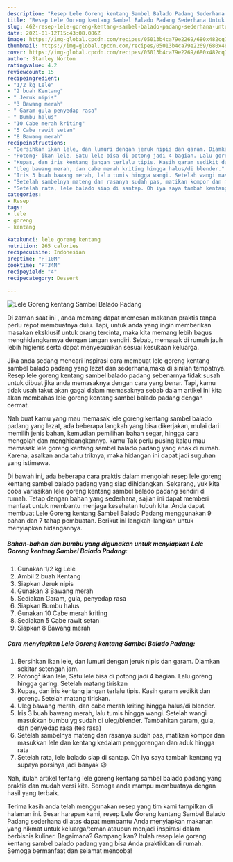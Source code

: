 ```yaml
---
description: "Resep Lele Goreng kentang Sambel Balado Padang Sederhana Untuk Jualan"
title: "Resep Lele Goreng kentang Sambel Balado Padang Sederhana Untuk Jualan"
slug: 462-resep-lele-goreng-kentang-sambel-balado-padang-sederhana-untuk-jualan
date: 2021-01-12T15:43:08.086Z
image: https://img-global.cpcdn.com/recipes/05013b4ca79e2269/680x482cq70/lele-goreng-kentang-sambel-balado-padang-foto-resep-utama.jpg
thumbnail: https://img-global.cpcdn.com/recipes/05013b4ca79e2269/680x482cq70/lele-goreng-kentang-sambel-balado-padang-foto-resep-utama.jpg
cover: https://img-global.cpcdn.com/recipes/05013b4ca79e2269/680x482cq70/lele-goreng-kentang-sambel-balado-padang-foto-resep-utama.jpg
author: Stanley Norton
ratingvalue: 4.2
reviewcount: 15
recipeingredient:
- "1/2 kg Lele"
- "2 buah Kentang"
- " Jeruk nipis"
- "3 Bawang merah"
- " Garam gula penyedap rasa"
- " Bumbu halus"
- "10 Cabe merah kriting"
- "5 Cabe rawit setan"
- "8 Bawang merah"
recipeinstructions:
- "Bersihkan ikan lele, dan lumuri dengan jeruk nipis dan garam. Diamkan sekitar setengah jam."
- "Potong² ikan lele, Satu lele bisa di potong jadi 4 bagian. Lalu goreng hingga garing. Setelah matang tiriskan"
- "Kupas, dan iris kentang jangan terlalu tipis. Kasih garam sedikit dan goreng. Setelah matang tiriskan."
- "Uleg bawang merah, dan cabe merah kriting hingga halus/di blender."
- "Iris 3 buah bawang merah, lalu tumis hingga wangi. Setelah wangi masukkan bumbu yg sudah di uleg/blender. Tambahkan garam, gula, dan penyedap rasa (tes rasa)"
- "Setelah sambelnya mateng dan rasanya sudah pas, matikan kompor dan masukkan lele dan kentang kedalam penggorengan dan aduk hingga rata"
- "Setelah rata, lele balado siap di santap. Oh iya saya tambah kentang yg supaya porsinya jadi banyak 😆"
categories:
- Resep
tags:
- lele
- goreng
- kentang

katakunci: lele goreng kentang 
nutrition: 265 calories
recipecuisine: Indonesian
preptime: "PT10M"
cooktime: "PT34M"
recipeyield: "4"
recipecategory: Dessert

---
```



![Lele Goreng kentang Sambel Balado Padang](https://img-global.cpcdn.com/recipes/05013b4ca79e2269/680x482cq70/lele-goreng-kentang-sambel-balado-padang-foto-resep-utama.jpg)

Di zaman  saat ini , anda memang dapat memesan makanan praktis tanpa perlu repot membuatnya dulu. Tapi, untuk anda yang ingin memberikan masakan eksklusif untuk orang tercinta, maka kita memang lebih bagus menghidangkannya dengan tangan sendiri. Sebab, memasak di rumah jauh lebih higienis serta dapat menyesuaikan sesuai kesukaan keluarga.

Jika anda sedang mencari inspirasi cara membuat lele goreng kentang sambel balado padang yang lezat dan sederhana,maka di sinilah tempatnya. Resep lele goreng kentang sambel balado padang  sebenarnya tidak susah untuk dibuat jika anda memasaknya dengan cara yang benar. Tapi, kamu tidak usah takut akan gagal dalam memasaknya 
sebab dalam artikel ini kita akan membahas lele goreng kentang sambel balado padang dengan cermat.  



Nah buat kamu yang mau memasak lele goreng kentang sambel balado padang yang lezat, ada beberapa langkah yang bisa dikerjakan, mulai dari memilih jenis bahan, kemudian pemilihan bahan segar, hingga cara mengolah dan menghidangkannya. kamu Tak perlu pusing kalau mau memasak lele goreng kentang sambel balado padang yang enak di rumah. Karena, asalkan anda  tahu triknya, maka hidangan ini dapat jadi suguhan yang istimewa.

Di bawah ini, ada beberapa cara praktis  dalam mengolah resep lele goreng kentang sambel balado padang yang siap dihidangkan. Sekarang, yuk kita coba variasikan lele goreng kentang sambel balado padang sendiri di rumah. Tetap dengan bahan yang sederhana, sajian ini dapat memberi manfaat untuk membantu menjaga kesehatan tubuh kita. Anda dapat membuat Lele Goreng kentang Sambel Balado Padang menggunakan 9 bahan dan 7 tahap pembuatan. Berikut ini langkah-langkah untuk menyiapkan hidangannya.

<!--inarticleads1-->

##### Bahan-bahan dan bumbu yang digunakan untuk menyiapkan Lele Goreng kentang Sambel Balado Padang:

1. Gunakan 1/2 kg Lele
1. Ambil 2 buah Kentang
1. Siapkan  Jeruk nipis
1. Gunakan 3 Bawang merah
1. Sediakan  Garam, gula, penyedap rasa
1. Siapkan  Bumbu halus
1. Gunakan 10 Cabe merah kriting
1. Sediakan 5 Cabe rawit setan
1. Siapkan 8 Bawang merah




<!--inarticleads2-->

##### Cara menyiapkan Lele Goreng kentang Sambel Balado Padang:

1. Bersihkan ikan lele, dan lumuri dengan jeruk nipis dan garam. Diamkan sekitar setengah jam.
1. Potong² ikan lele, Satu lele bisa di potong jadi 4 bagian. Lalu goreng hingga garing. Setelah matang tiriskan
1. Kupas, dan iris kentang jangan terlalu tipis. Kasih garam sedikit dan goreng. Setelah matang tiriskan.
1. Uleg bawang merah, dan cabe merah kriting hingga halus/di blender.
1. Iris 3 buah bawang merah, lalu tumis hingga wangi. Setelah wangi masukkan bumbu yg sudah di uleg/blender. Tambahkan garam, gula, dan penyedap rasa (tes rasa)
1. Setelah sambelnya mateng dan rasanya sudah pas, matikan kompor dan masukkan lele dan kentang kedalam penggorengan dan aduk hingga rata
1. Setelah rata, lele balado siap di santap. Oh iya saya tambah kentang yg supaya porsinya jadi banyak 😆




Nah, itulah artikel tentang  lele goreng kentang sambel balado padang  yang praktis dan mudah versi kita. Semoga anda mampu membuatnya dengan hasil yang terbaik. 

Terima kasih anda telah menggunakan resep yang tim kami tampilkan di halaman ini. Besar harapan kami, resep  Lele Goreng kentang Sambel Balado Padang sederhana di atas dapat membantu Anda menyiapkan makanan yang nikmat untuk keluarga/teman ataupun menjadi inspirasi dalam berbisnis kuliner. Bagaimana? Gampang kan? Itulah resep lele goreng kentang sambel balado padang yang bisa Anda praktikkan di rumah. Semoga bermanfaat dan selamat mencoba!

